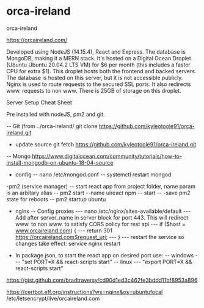 # orca-ireland
orca-ireland

https://orcaireland.com/

Developed using NodeJS (14.15.4), React and Express. 
The database is MongoDB, making it a MERN stack.
It's hosted on a Digital Ocean Droplet (Ubuntu Ubuntu 20.04.2 LTS VM) for $6 per month (this includes a faster CPU for extra $1).
This droplet hosts both the frontend and backed servers. 
The database is hosted on this server, but it is not accessible publicly. 
Nginx is used to route requests to the secured SSL ports. It also redirects www. requests to non www.
There is 25GB of storage on this droplet.

Server Setup Cheat Sheet

Pre installed with nodeJS, pm2 and git.

-- Git (from ../orca-ireland/
git clone https://github.com/kyleotoole91/orca-ireland.git
- update source
git fetch https://github.com/kyleotoole91/orca-ireland.git

-- Mongo
https://www.digitalocean.com/community/tutorials/how-to-install-mongodb-on-ubuntu-18-04-source
- config
-- nano /etc/mongod.conf
-- systemctl restart mongod

-pm2 (service manager)
-- start react app from project folder, name param is an arbitary alias
-- pm2 start --name uireact npm -- start
-- -save pm2 state for reboots
-- pm2 startup ubuntu

- nginx 
-- Config proxies
--- nano /etc/nginx/sites-available/default
--- Add after server_name in server block for port 443. This will redirect www. to non www. to satisfy CORS policy for rest api
--- if ($host = www.orcaireland.com) {
---   return 301 https://orcaireland.com$request_uri;
--- }
--- restart the service so changes take effect: service nginx restart

- In package.json, to start the react app on desired port use:
-- windows
--- "set PORT=X && react-scripts start"
-- linux
--- "export PORT=X && react-scripts start"

https://gist.github.com/bradtraversy/cd90d1ed3c462fe3bddd11bf8953a896

https://certbot.eff.org/instructions?ws=nginx&os=ubuntufocal
/etc/letsencrypt/live/orcaireland.com
